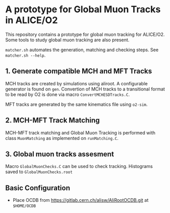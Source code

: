 # A prototype for Global Muon Tracks in ALICE/O2

This repository contains a prototype for global muon tracking for ALICE/O2. Some tools to study global muon tracking are also present.

`matcher.sh` automates the generation, matching and checking steps. See `matcher.sh --help`.


## 1. Generate compatible MCH and MFT Tracks

MCH tracks are created by simulations using aliroot. A configurable generator is found on `gen`. Convertion of MCH tracks to a transitional format to be read by O2 is done via macro `ConvertMCHESDTracks.C`.

MFT tracks are generated by the same kinematics file using `o2-sim`.


## 2. MCH-MFT Track Matching

MCH-MFT track matching and Global Muon Tracking is performed with class `MuonMatching` as implemented on `runMatching.C`.

## 3. Global muon tracks assesment

Macro `GlobalMuonChecks.C` can be used to check tracking. Histograms saved to `GlobalMuonChecks.root`
## Basic Configuration

* Place OCDB from https://gitlab.cern.ch/alisw/AliRootOCDB.git at `$HOME/OCDB`
